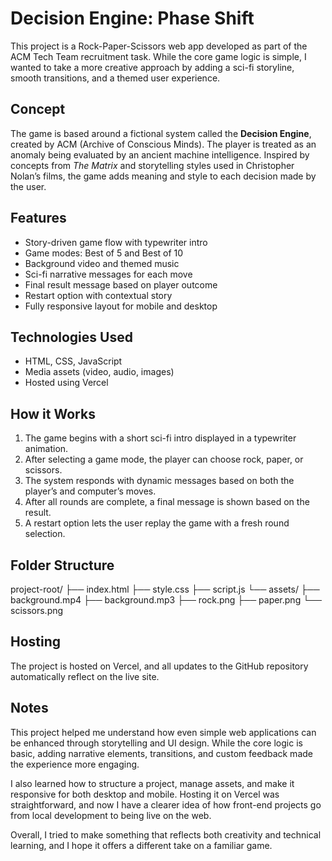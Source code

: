 # Decision Engine: Phase Shift

This project is a Rock-Paper-Scissors web app developed as part of the ACM Tech Team recruitment task. While the core game logic is simple, I wanted to take a more creative approach by adding a sci-fi storyline, smooth transitions, and a themed user experience.

## Concept

The game is based around a fictional system called the **Decision Engine**, created by ACM (Archive of Conscious Minds). The player is treated as an anomaly being evaluated by an ancient machine intelligence. Inspired by concepts from *The Matrix* and storytelling styles used in Christopher Nolan’s films, the game adds meaning and style to each decision made by the user.

## Features

- Story-driven game flow with typewriter intro
- Game modes: Best of 5 and Best of 10
- Background video and themed music
- Sci-fi narrative messages for each move
- Final result message based on player outcome
- Restart option with contextual story
- Fully responsive layout for mobile and desktop

## Technologies Used

- HTML, CSS, JavaScript
- Media assets (video, audio, images)
- Hosted using Vercel

## How it Works

1. The game begins with a short sci-fi intro displayed in a typewriter animation.
2. After selecting a game mode, the player can choose rock, paper, or scissors.
3. The system responds with dynamic messages based on both the player’s and computer’s moves.
4. After all rounds are complete, a final message is shown based on the result.
5. A restart option lets the user replay the game with a fresh round selection.

## Folder Structure

project-root/
├── index.html
├── style.css
├── script.js
└── assets/
├── background.mp4
├── background.mp3
├── rock.png
├── paper.png
└── scissors.png


## Hosting

The project is hosted on Vercel, and all updates to the GitHub repository automatically reflect on the live site.

## Notes

This project helped me understand how even simple web applications can be enhanced through storytelling and UI design. While the core logic is basic, adding narrative elements, transitions, and custom feedback made the experience more engaging.

I also learned how to structure a project, manage assets, and make it responsive for both desktop and mobile. Hosting it on Vercel was straightforward, and now I have a clearer idea of how front-end projects go from local development to being live on the web.

Overall, I tried to make something that reflects both creativity and technical learning, and I hope it offers a different take on a familiar game.
